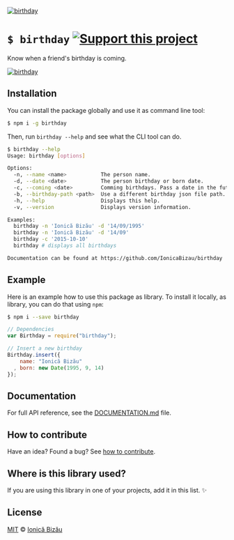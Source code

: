 [![birthday](http://i.imgur.com/8jr9txD.png)](#)

# `$ birthday` [![Support this project][donate-now]][paypal-donations]

Know when a friend's birthday is coming.

[![birthday](http://i.imgur.com/giMbOtY.png)](#)

## Installation

You can install the package globally and use it as command line tool:

```sh
$ npm i -g birthday
```

Then, run `birthday --help` and see what the CLI tool can do.

```sh
$ birthday --help
Usage: birthday [options]

Options:
  -n, --name <name>           The person name.                             
  -d, --date <date>           The person birthday or born date.            
  -c, --coming <date>         Comming birthdays. Pass a date in the future.
  -b, --birthday-path <path>  Use a different birthday json file path.     
  -h, --help                  Displays this help.                          
  -v, --version               Displays version information.                

Examples:
  birthday -n 'Ionică Bizău' -d '14/09/1995'
  birthday -n 'Ionică Bizău' -d '14/09'
  birthday -c '2015-10-10'
  birthday # displays all birthdays

Documentation can be found at https://github.com/IonicaBizau/birthday
```

## Example

Here is an example how to use this package as library. To install it locally, as library, you can do that using `npm`:

```sh
$ npm i --save birthday
```

```js
// Dependencies
var Birthday = require("birthday");

// Insert a new birthday
Birthday.insert({
    name: "Ionică Bizău"
  , born: new Date(1995, 9, 14)
});
```

## Documentation

For full API reference, see the [DOCUMENTATION.md][docs] file.

## How to contribute
Have an idea? Found a bug? See [how to contribute][contributing].

## Where is this library used?
If you are using this library in one of your projects, add it in this list. :sparkles:

## License

[MIT][license] © [Ionică Bizău][website]

[paypal-donations]: https://www.paypal.com/cgi-bin/webscr?cmd=_s-xclick&hosted_button_id=RVXDDLKKLQRJW
[donate-now]: http://i.imgur.com/6cMbHOC.png

[license]: http://showalicense.com/?fullname=Ionic%C4%83%20Biz%C4%83u%20%3Cbizauionica%40gmail.com%3E%20(http%3A%2F%2Fionicabizau.net)&year=2015#license-mit
[website]: http://ionicabizau.net
[contributing]: /CONTRIBUTING.md
[docs]: /DOCUMENTATION.md